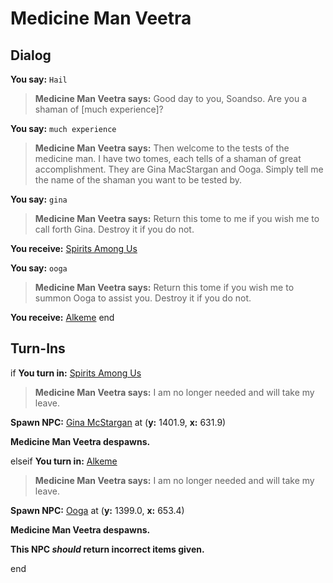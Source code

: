 # Medicine Man Veetra
## Dialog

**You say:** `Hail`



>**Medicine Man Veetra says:** Good day to you, Soandso. Are you a shaman of [much experience]?

**You say:** `much experience`



>**Medicine Man Veetra says:** Then welcome to the tests of the medicine man. I have two tomes, each tells of a shaman of great accomplishment. They are Gina MacStargan and Ooga. Simply tell me the name of the shaman you want to be tested by.

**You say:** `gina`



>**Medicine Man Veetra says:** Return this tome to me if you wish me to call forth Gina. Destroy it if you do not.


**You receive:**  [Spirits Among Us](/item/18544)

**You say:** `ooga`



>**Medicine Man Veetra says:** Return this tome if you wish me to summon Ooga to assist you. Destroy it if you do not.


**You receive:**  [Alkeme](/item/18545)
end

## Turn-Ins



if **You turn in:** [Spirits Among Us](/item/18544)


>**Medicine Man Veetra says:** I am no longer needed and will take my leave.


**Spawn NPC:**  [Gina McStargan](/npc/71087) at (**y:** 1401.9, **x:** 631.9)


**Medicine Man Veetra despawns.**

elseif **You turn in:** [Alkeme](/item/18545)


>**Medicine Man Veetra says:** I am no longer needed and will take my leave.


**Spawn NPC:**  [Ooga](/npc/71093) at (**y:** 1399.0, **x:** 653.4)


**Medicine Man Veetra despawns.**

**This NPC *should* return incorrect items given.**

end